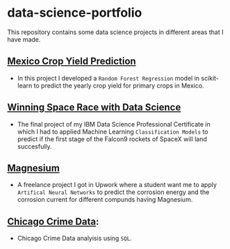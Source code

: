 # data-science-portfolio

This repository contains some data science projects in different areas that I have made.

## [Mexico Crop Yield Prediction](https://github.com/khadamich/data-science-portfolio/tree/main/mexico-crop-yield)

- In this project I developed a `Random Forest Regression` model in scikit-learn to predict the yearly crop yield for primary crops in Mexico.

## [Winning Space Race with Data Science](https://github.com/khadamich/data-science-portfolio/tree/main/Winning-Space-Race-with-Data-Science-main)

- The final project of my IBM Data Science Professional Certificate in which I had to applied Machine Learning `Classification Models` to predict if the first stage of the Falcon9 rockets of SpaceX will land succesfully.

## [Magnesium](https://github.com/khadamich/data-science-portfolio/tree/main/Magnesium)
- A freelance project I got in Upwork where a student want me to apply `Artifical Neural Networks` to predict the corrosion energy and the corrosion current for different compunds having Magnesium.
## [Chicago Crime Data](https://github.com/khadamich/data-science-portfolio/blob/main/Chicago-Crime-Data/Final_Assignment_SQL.ipynb):
- Chicago Crime Data analyisis using `SQL`.
